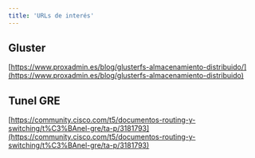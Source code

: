 ```yaml
---
title: 'URLs de interés'
---
```


## Gluster
[https://www.proxadmin.es/blog/glusterfs-almacenamiento-distribuido/](https://www.proxadmin.es/blog/glusterfs-almacenamiento-distribuido)

## Tunel GRE
[https://community.cisco.com/t5/documentos-routing-y-switching/t%C3%BAnel-gre/ta-p/3181793](https://community.cisco.com/t5/documentos-routing-y-switching/t%C3%BAnel-gre/ta-p/3181793)